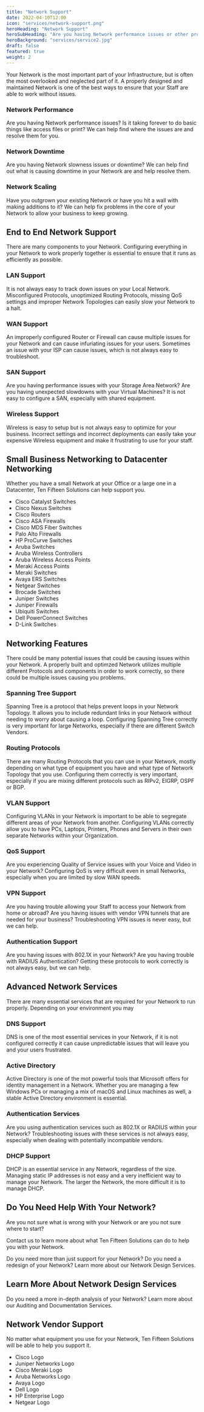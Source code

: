 ```yaml
---
title: "Network Support"
date: 2022-04-10T12:00
icon: "services/network-support.png"
heroHeading: "Network Support"
heroSubHeading: "Are you having Network performance issues or other problems? We can help find out what is slowing down your Network."
heroBackground: "services/service2.jpg"
draft: false
featured: true
weight: 2
---
```


Your Network is the most important part of your Infrastructure, but is often the most overlooked and neglected part of it. A properly designed and maintained Network is one of the best ways to ensure that your Staff are able to work without issues. 

### Network Performance

Are you having Network performance issues? Is it taking forever to do basic things like access files or print? We can help find where the issues are and resolve them for you.

### Network Downtime

Are you having Network slowness issues or downtime? We can help find out what is causing downtime in your Network are and help resolve them.

### Network Scaling

Have you outgrown your existing Network or have you hit a wall with making additions to it? We can help fix problems in the core of your Network to allow your business to keep growing.

## End to End Network Support

There are many components to your Network. Configuring everything in your Network to work properly together is essential to ensure that it runs as efficiently as possible.

### LAN Support

It is not always easy to track down issues on your Local Network. Misconfigured Protocols, unoptimized Routing Protocols, missing QoS settings and improper Network Topologies can easily slow your Network to a halt.

### WAN Support

An improperly configured Router or Firewall can cause multiple issues for your Network and can cause infuriating issues for your users. Sometimes an issue with your ISP can cause issues, which is not always easy to troubleshoot.

### SAN Support

Are you having performance issues with your Storage Area Network? Are you having unexpected slowdowns with your Virtual Machines? It is not easy to configure a SAN, especially with shared equipment.

### Wireless Support

Wireless is easy to setup but is not always easy to optimize for your business. Incorrect settings and incorrect deployments can easily take your expensive Wireless equipment and make it frustrating to use for your staff.

## Small Business Networking to Datacenter Networking

Whether you have a small Network at your Office or a large one in a Datacenter, Ten Fifteen Solutions can help support you.

- Cisco Catalyst Switches
- Cisco Nexus Switches
- Cisco Routers
- Cisco ASA Firewalls
- Cisco MDS Fiber Switches
- Palo Alto Firewalls
- HP ProCurve Switches
- Aruba Switches
- Aruba Wireless Controllers
- Aruba Wireless Access Points
- Meraki Access Points
- Meraki Switches
- Avaya ERS Switches
- Netgear Switches
- Brocade Switches
- Juniper Switches
- Juniper Firewalls
- Ubiquiti Switches
- Dell PowerConnect Switches
- D-Link Switches

## Networking Features

There could be many potential issues that could be causing issues within your Network. A properly built and optimzed Network utilizes multiple different Protocols and components in order to work correctly, so there could be multiple issues causing you problems.

### Spanning Tree Support

Spanning Tree is a protocol that helps prevent loops in your Network Topology. It allows you to include redundant links in your Network without needing to worry about causing a loop. Configuring Spanning Tree correctly is very important for large Networks, especially if there are different Switch Vendors.

### Routing Protocols

There are many Routing Protocols that you can use in your Network, mostly depending on what type of equipment you have and what type of Network Topology that you use. Configuring them correctly is very important, especially if you are mixing different protocols such as RIPv2, EIGRP, OSPF or BGP.

### VLAN Support

Configuring VLANs in your Network is important to be able to segregate different areas of your Network from another. Configuring VLANs correctly allow you to have PCs, Laptops, Printers, Phones and Servers in their own separate Networks within your Organization.

### QoS Support

Are you experiencing Quality of Service issues with your Voice and Video in your Network? Configuring QoS is very difficult even in small Networks, especially when you are limited by slow WAN speeds.

### VPN Support

Are you having trouble allowing your Staff to access your Network from home or abroad? Are you having issues with vendor VPN tunnels that are needed for your business? Troubleshooting VPN issues is never easy, but we can help.

### Authentication Support

Are you having issues with 802.1X in your Network? Are you having trouble with RADIUS Authentication? Getting these protocols to work correctly is not always easy, but we can help.

## Advanced Network Services

There are many essential services that are required for your Network to run properly. Depending on your environment you may 

### DNS Support

DNS is one of the most essential services in your Network, if it is not configured correctly it can cause unpredictable issues that will leave you and your users frustrated.

### Active Directory

Active Directory is one of the mot powerful tools that Microsoft offers for identity management in a Network. Whether you are managing a few Windows PCs or managing a mix of macOS and Linux machines as well, a stable Active Directory environment is essential.

### Authentication Services

Are you using authentication services such as 802.1X or RADIUS within your Network? Troubleshooting issues with these services is not always easy, especially when dealing with potentially incompatible vendors.

### DHCP Support

DHCP is an essential service in any Network, regardless of the size. Managing static IP addresses is not easy and a very inefficient way to manage your Network. The larger the Network, the more difficult it is to manage DHCP.

## Do You Need Help With Your Network?

Are you not sure what is wrong with your Network or are you not sure where to start?

Contact us to learn more about what Ten Fifteen Solutions can do to help you with your Network.

Do you need more than just support for your Network? Do you need a redesign of your Network? Learn more about our Network Design Services.

## Learn More About Network Design Services

Do you need a more in-depth analysis of your Network? Learn more about our Auditing and Documentation Services.

## Network Vendor Support

No matter what equipment you use for your Network, Ten Fifteen Solutions will be able to help you support it.

- Cisco Logo
- Juniper Networks Logo
- Cisco Meraki Logo
- Aruba Networks Logo
- Avaya Logo
- Dell Logo
- HP Enterprise Logo
- Netgear Logo
